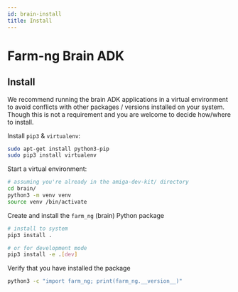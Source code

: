 ```yaml
---
id: brain-install
title: Install
---
```


# Farm-ng Brain ADK

## Install

We recommend running the brain ADK applications in a virtual environment to avoid conflicts with other packages / versions installed on your system.
Though this is not a requirement and you are welcome to decide how/where to install.

Install `pip3` & `virtualenv`:
```bash
sudo apt-get install python3-pip
sudo pip3 install virtualenv
```

Start a virtual environment:
```bash
# assuming you're already in the amiga-dev-kit/ directory
cd brain/
python3 -m venv venv
source venv /bin/activate
```

Create and install the `farm_ng` (brain) Python package
```bash
# install to system
pip3 install .

# or for development mode
pip3 install -e .[dev]
```

Verify that you have installed the package
```bash
python3 -c "import farm_ng; print(farm_ng.__version__)"
```
